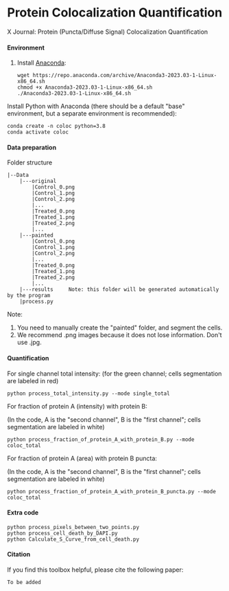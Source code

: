 # Protein Colocalization Quantification

X Journal: Protein (Puncta/Diffuse Signal) Colocalization Quantification

#### Environment

1. Install [Anaconda](https://www.anaconda.com/download#Downloads):

   ```
   wget https://repo.anaconda.com/archive/Anaconda3-2023.03-1-Linux-x86_64.sh
   chmod +x Anaconda3-2023.03-1-Linux-x86_64.sh
   ./Anaconda3-2023.03-1-Linux-x86_64.sh
   ```

Install Python with Anaconda (there should be a default "base" environment, but a separate environment is recommended):

```
conda create -n coloc python=3.8
conda activate coloc
```

#### Data preparation

Folder structure

```
|--Data
    |---original
    	|Control_0.png
    	|Control_1.png
    	|Control_2.png
    	|...
    	|Treated_0.png
    	|Treated_1.png
    	|Treated_2.png
    	|...
    |---painted
    	|Control_0.png
    	|Control_1.png
    	|Control_2.png
    	|...
    	|Treated_0.png
    	|Treated_1.png
    	|Treated_2.png
    	|...
    |---results     Note: this folder will be generated automatically by the program
    |process.py
```

Note:

1. You need to manually create the "painted" folder, and segment the cells.
2. We recommend .png images because it does not lose information. Don't use .jpg.

#### Quantification

For single channel total intensity: (for the green channel; cells segmentation are labeled in red)

```
python process_total_intensity.py --mode single_total
```

For fraction of protein A (intensity) with protein B:

(In the code, A is the "second channel", B is the "first channel"; cells segmentation are labeled in white)

```
python process_fraction_of_protein_A_with_protein_B.py --mode coloc_total
```

For fraction of protein A (area) with protein B puncta:

(In the code, A is the "second channel", B is the "first channel"; cells segmentation are labeled in white)

```
python process_fraction_of_protein_A_with_protein_B_puncta.py --mode coloc_total
```

#### Extra code

```
python process_pixels_between_two_points.py
python process_cell_death_by_DAPI.py
python Calculate_S_Curve_from_cell_death.py
```

#### Citation

If you find this toolbox helpful, please cite the following paper:

```
To be added
```

